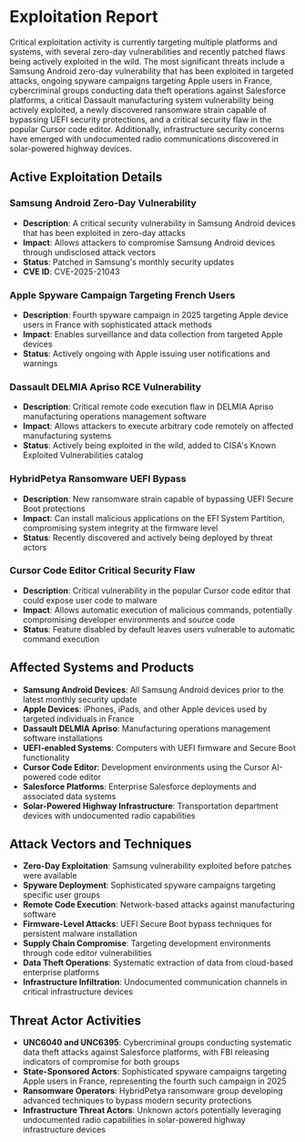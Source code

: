 # Exploitation Report

Critical exploitation activity is currently targeting multiple platforms and systems, with several zero-day vulnerabilities and recently patched flaws being actively exploited in the wild. The most significant threats include a Samsung Android zero-day vulnerability that has been exploited in targeted attacks, ongoing spyware campaigns targeting Apple users in France, cybercriminal groups conducting data theft operations against Salesforce platforms, a critical Dassault manufacturing system vulnerability being actively exploited, a newly discovered ransomware strain capable of bypassing UEFI security protections, and a critical security flaw in the popular Cursor code editor. Additionally, infrastructure security concerns have emerged with undocumented radio communications discovered in solar-powered highway devices.

## Active Exploitation Details

### Samsung Android Zero-Day Vulnerability
- **Description**: A critical security vulnerability in Samsung Android devices that has been exploited in zero-day attacks
- **Impact**: Allows attackers to compromise Samsung Android devices through undisclosed attack vectors
- **Status**: Patched in Samsung's monthly security updates
- **CVE ID**: CVE-2025-21043

### Apple Spyware Campaign Targeting French Users
- **Description**: Fourth spyware campaign in 2025 targeting Apple device users in France with sophisticated attack methods
- **Impact**: Enables surveillance and data collection from targeted Apple devices
- **Status**: Actively ongoing with Apple issuing user notifications and warnings

### Dassault DELMIA Apriso RCE Vulnerability
- **Description**: Critical remote code execution flaw in DELMIA Apriso manufacturing operations management software
- **Impact**: Allows attackers to execute arbitrary code remotely on affected manufacturing systems
- **Status**: Actively being exploited in the wild, added to CISA's Known Exploited Vulnerabilities catalog

### HybridPetya Ransomware UEFI Bypass
- **Description**: New ransomware strain capable of bypassing UEFI Secure Boot protections
- **Impact**: Can install malicious applications on the EFI System Partition, compromising system integrity at the firmware level
- **Status**: Recently discovered and actively being deployed by threat actors

### Cursor Code Editor Critical Security Flaw
- **Description**: Critical vulnerability in the popular Cursor code editor that could expose user code to malware
- **Impact**: Allows automatic execution of malicious commands, potentially compromising developer environments and source code
- **Status**: Feature disabled by default leaves users vulnerable to automatic command execution

## Affected Systems and Products

- **Samsung Android Devices**: All Samsung Android devices prior to the latest monthly security update
- **Apple Devices**: iPhones, iPads, and other Apple devices used by targeted individuals in France
- **Dassault DELMIA Apriso**: Manufacturing operations management software installations
- **UEFI-enabled Systems**: Computers with UEFI firmware and Secure Boot functionality
- **Cursor Code Editor**: Development environments using the Cursor AI-powered code editor
- **Salesforce Platforms**: Enterprise Salesforce deployments and associated data systems
- **Solar-Powered Highway Infrastructure**: Transportation department devices with undocumented radio capabilities

## Attack Vectors and Techniques

- **Zero-Day Exploitation**: Samsung vulnerability exploited before patches were available
- **Spyware Deployment**: Sophisticated spyware campaigns targeting specific user groups
- **Remote Code Execution**: Network-based attacks against manufacturing software
- **Firmware-Level Attacks**: UEFI Secure Boot bypass techniques for persistent malware installation
- **Supply Chain Compromise**: Targeting development environments through code editor vulnerabilities
- **Data Theft Operations**: Systematic extraction of data from cloud-based enterprise platforms
- **Infrastructure Infiltration**: Undocumented communication channels in critical infrastructure devices

## Threat Actor Activities

- **UNC6040 and UNC6395**: Cybercriminal groups conducting systematic data theft attacks against Salesforce platforms, with FBI releasing indicators of compromise for both groups
- **State-Sponsored Actors**: Sophisticated spyware campaigns targeting Apple users in France, representing the fourth such campaign in 2025
- **Ransomware Operators**: HybridPetya ransomware group developing advanced techniques to bypass modern security protections
- **Infrastructure Threat Actors**: Unknown actors potentially leveraging undocumented radio capabilities in solar-powered highway infrastructure devices
